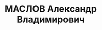 ---
title: МАСЛОВ Александр Владимирович
description: '1905 року народження, м. Грязь Воронезької області, росіянин, освіта
  початкова, член ВКП(б). Проживав: м. Макіївка Донецької області, 9 лінія, 9 проспект,
  готель "Н. Донбас". Заступник завідуючого міського комунгоспу.

  Заарештований 20 липня 1937 року. Засуджений виїзною сесією військової колегії Верховного
  Суду СРСР у м. Сталіно до розстрілу з конфіскацією майна. Вирок приведений до виконання
  у м. Сталіно (м. Донецьк) 3 грудня 1937 року.

  Реабілітований у 1958 році.'
---